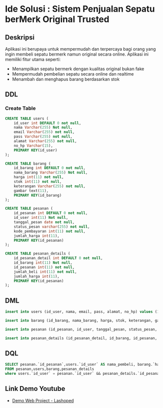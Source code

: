 # Ide Solusi : Sistem Penjualan Sepatu berMerk Original Trusted

## Deskripsi

Aplikasi ini berupaya untuk mempermudah dan terpercaya bagi orang yang ingin membeli sepatu bermerk namun original secara online. Aplikasi ini memiliki fitur utama seperti:
- Menampilkan sepatu bermerk dengan kualitas original bukan fake
- Mempermudah pembelian sepatu secara online dan realtime
- Menambah dan menghapus barang berdasarkan stok

## DDL
### Create Table
```sql
CREATE TABLE users (
  	id_user int DEFAULT 0 not null,
	nama Varchar(255) Not null,
  	email Varchar(255) not null,
  	pass Varchar(255) not null,
  	alamat Varchar(255) not null,
  	no_hp Varchar(15),
  	PRIMARY KEY(id_user)
);
```
```sql
CREATE TABLE barang (
  	id_barang int DEFAULT 0 not null,
	nama_barang Varchar(255) Not null,
  	harga int(11) not null,
  	stok int(11) not null,
  	keterangan Varchar(255) not null,
  	gambar text(11),
  	PRIMARY KEY(id_barang)
);
```
```sql
CREATE TABLE pesanan (
  	id_pesanan int DEFAULT 0 not null,
	id_user int(11) Not null,
  	tanggal_pesan date not null,
  	status_pesan varchar(255) not null,
  	kode_pembayaran int(11) not null,
  	jumlah_harga int(11),
  	PRIMARY KEY(id_pesanan)
);
```
```sql
CREATE TABLE pesanan_details (
  	id_pesanan_detail int DEFAULT 0 not null,
	id_barang int(11) Not null,
  	id_pesanan int(11) not null,
  	jumlah_beli int(11) not null,
  	jumlah_harga int(11),
  	PRIMARY KEY(id_pesanan)
);
```

## DML
```sql
insert into users (id_user, nama, email, pass, alamat, no_hp) values (1, 'Raihan Nur Sidiq', 'raihansidiq19@gmail.com', '123456', 'Komp. Abdi Negara II', '+82 123 456 781');
```
```sql
insert into barang (id_barang, nama_barang, harga, stok, keterangan, gambar) values (1, 'Nike Air Jordan 1 High Chameleon', '5000000', '12', 'Sepatu Original', '/Users/rans/Downloads/jordan.jpeg');
```
```sql
insert into pesanan (id_pesanan, id_user, tanggal_pesan, status_pesan, kode_pembayaran, jumlah_harga) values (1, '1', '2021-05-19', 'belum dibayar', '656', '5000002');
```
```sql
insert into pesanan_details (id_pesanan_detail, id_barang, id_pesanan, jumlah_beli, jumlah_harga) values (1, '1', '1', '1', '5000002');
```

## DQL
```sql
SELECT pesanan.`id_pesanan`,users.`id_user` AS nama_pembeli, barang.`harga`,pesanan_details.`jumlah_harga`
FROM pesanan,users,barang,pesanan_details
where users.`id_user` = pesanan.`id_user` && pesanan_details.`id_pesanan_detail` = pesanan.`id_pesanan`
```

## Link Demo Youtube
- [Demo Web Project - Lashoped](https://youtu.be/Yr0URUCtrNs)
